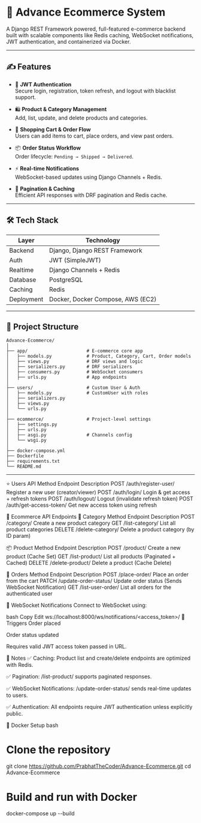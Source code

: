# 🚀 Advance Ecommerce System

A Django REST Framework powered, full-featured e-commerce backend built with scalable components like Redis caching, WebSocket notifications, JWT authentication, and containerized via Docker.

---

## ✍️ Features

- 🔐 **JWT Authentication**  
  Secure login, registration, token refresh, and logout with blacklist support.

- 🛍️ **Product & Category Management**  
  Add, list, update, and delete products and categories.

- 🛒 **Shopping Cart & Order Flow**  
  Users can add items to cart, place orders, and view past orders.

- 📦 **Order Status Workflow**  
  Order lifecycle: `Pending → Shipped → Delivered`.

- ⚡ **Real-time Notifications**  
  WebSocket-based updates using Django Channels + Redis.

- 📄 **Pagination & Caching**  
  Efficient API responses with DRF pagination and Redis cache.

---

## 🛠️ Tech Stack

| Layer       | Technology                 |
|-------------|----------------------------|
| Backend     | Django, Django REST Framework |
| Auth        | JWT (SimpleJWT)            |
| Realtime    | Django Channels + Redis    |
| Database    | PostgreSQL                 |
| Caching     | Redis                      |
| Deployment  | Docker, Docker Compose, AWS (EC2) |

---

## 📂 Project Structure

```plaintext
Advance-Ecommerce/
│
├── app/                      # E-commerce core app
│   ├── models.py             # Product, Category, Cart, Order models
│   ├── views.py              # DRF views and logic
│   ├── serializers.py        # DRF serializers
│   ├── consumers.py          # WebSocket consumers
│   ├── urls.py               # App endpoints
│
├── users/                    # Custom User & Auth
│   ├── models.py             # CustomUser with roles
│   ├── serializers.py
│   ├── views.py
│   └── urls.py
│
├── ecommerce/                # Project-level settings
│   ├── settings.py
│   ├── urls.py
│   ├── asgi.py               # Channels config
│   └── wsgi.py
│
├── docker-compose.yml
├── Dockerfile
├── requirements.txt
└── README.md

```

---

⭐ Users API
Method	Endpoint	Description
POST	/auth/register-user/	Register a new user (creator/viewer)
POST	/auth/login/	Login & get access + refresh tokens
POST	/auth/logout/	Logout (invalidate refresh token)
POST	/auth/get-access-token/	Get new access token using refresh

📑 Ecommerce API Endpoints
📁 Category
Method	Endpoint	Description
POST	/category/	Create a new product category
GET	/list-category/	List all product categories
DELETE	/delete-category/	Delete a product category (by ID param)

📦 Product
Method	Endpoint	Description
POST	/product/	Create a new product (Cache Set)
GET	/list-product/	List all products (Paginated + Cached)
DELETE	/delete-product/	Delete a product (Cache Delete)

🛒 Orders
Method	Endpoint	Description
POST	/place-order/	Place an order from the cart
PATCH	/update-order-status/	Update order status (Sends WebSocket Notification)
GET	/list-user-order/	List all orders for the authenticated user


🔔 WebSocket Notifications
Connect to WebSocket using:

bash
Copy
Edit
ws://localhost:8000/ws/notifications/<access_token>/
🔄 Triggers
Order placed

Order status updated

Requires valid JWT access token passed in URL.

📌 Notes
✅ Caching: Product list and create/delete endpoints are optimized with Redis.

✅ Pagination: /list-product/ supports paginated responses.

✅ WebSocket Notifications: /update-order-status/ sends real-time updates to users.

✅ Authentication: All endpoints require JWT authentication unless explicitly public.



🐳 Docker Setup
bash
# Clone the repository
git clone https://github.com/PrabhatTheCoder/Advance-Ecommerce.git
cd Advance-Ecommerce

# Build and run with Docker
docker-compose up --build
